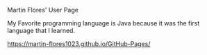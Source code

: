 Martin Flores' User Page

My Favorite programming language is Java because it was the first language that I learned.

https://martin-flores1023.github.io/GitHub-Pages/
